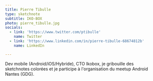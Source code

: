 ```yaml
---
title: Pierre Tibulle
type: sketchnote
subtitle: IKO-BOX
photo: pierre_tibulle.jpg
socials:
  - link: 'https://www.twitter.com/ptibulle'
    name: Twitter
  - link: 'https://www.linkedin.com/in/pierre-tibulle-68674812b'
    name: LinkedIn

---
```

Dev mobile (Android/iOS/Hybride), CTO Ikobox, je gribouille des sketchnotes colorées et je participe à l'organisation du meetup Android Nantes (GDG).

